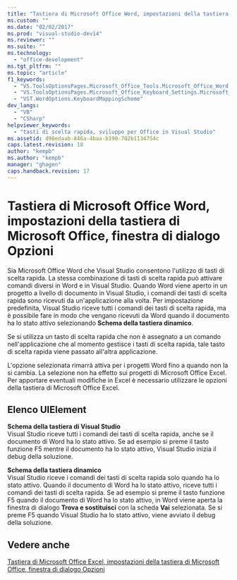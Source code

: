 ```yaml
---
title: "Tastiera di Microsoft Office Word, impostazioni della tastiera di Microsoft Office, finestra di dialogo Opzioni | Microsoft Docs"
ms.custom: ""
ms.date: "02/02/2017"
ms.prod: "visual-studio-dev14"
ms.reviewer: ""
ms.suite: ""
ms.technology: 
  - "office-development"
ms.tgt_pltfrm: ""
ms.topic: "article"
f1_keywords: 
  - "VS.ToolsOptionsPages.Microsoft_Office_Tools.Microsoft_Office_Word.Keyboard"
  - "VS.ToolsOptionsPages.Microsoft_Office_Keyboard_Settings.Microsoft_Office_Word_Keyboard"
  - "VST.WordOptions.KeyboardMappingScheme"
dev_langs: 
  - "VB"
  - "CSharp"
helpviewer_keywords: 
  - "tasti di scelta rapida, sviluppo per Office in Visual Studio"
ms.assetid: d98edaab-846a-4baa-b190-702b1134754c
caps.latest.revision: 18
author: "kempb"
ms.author: "kempb"
manager: "ghogen"
caps.handback.revision: 17
---
```

# Tastiera di Microsoft Office Word, impostazioni della tastiera di Microsoft Office, finestra di dialogo Opzioni
  Sia Microsoft Office Word che Visual Studio consentono l'utilizzo di tasti di scelta rapida.  La stessa combinazione di tasti di scelta rapida può attivare comandi diversi in Word e in Visual Studio.  Quando Word viene aperto in un progetto a livello di documento in Visual Studio, i comandi dei tasti di scelta rapida sono ricevuti da un'applicazione alla volta.  Per impostazione predefinita, Visual Studio riceve tutti i comandi dei tasti di scelta rapida, ma è possibile fare in modo che vengano ricevuti da Word quando il documento ha lo stato attivo selezionando **Schema della tastiera dinamico**.  
  
 Se si utilizza un tasto di scelta rapida che non è assegnato a un comando nell'applicazione che al momento gestisce i tasti di scelta rapida, tale tasto di scelta rapida viene passato all'altra applicazione.  
  
 L'opzione selezionata rimarrà attiva per i progetti Word fino a quando non la si cambia.  La selezione non ha effetto sui progetti di Microsoft Office Excel. Per apportare eventuali modifiche in Excel è necessario utilizzare le opzioni della tastiera di Microsoft Office Excel.  
  
## Elenco UIElement  
 **Schema della tastiera di Visual Studio**  
 Visual Studio riceve tutti i comandi dei tasti di scelta rapida, anche se il documento di Word ha lo stato attivo.  Se ad esempio si preme il tasto funzione F5 mentre il documento ha lo stato attivo, Visual Studio inizia il debug della soluzione.  
  
 **Schema della tastiera dinamico**  
 Visual Studio riceve i comandi dei tasti di scelta rapida solo quando ha lo stato attivo.  Quando il documento di Word ha lo stato attivo, riceve tutti i comandi dei tasti di scelta rapida.  Se ad esempio si preme il tasto funzione F5 quando il documento di Word ha lo stato attivo, in Word viene aperta la finestra di dialogo **Trova e sostituisci** con la scheda **Vai** selezionata.  Se si preme F5 quando Visual Studio ha lo stato attivo, viene avviato il debug della soluzione.  
  
## Vedere anche  
 [Tastiera di Microsoft Office Excel, impostazioni della tastiera di Microsoft Office, finestra di dialogo Opzioni](../vsto/microsoft-office-excel-keyboard-microsoft-office-keyboard-settings-options-dialog-box.md)  
  
  